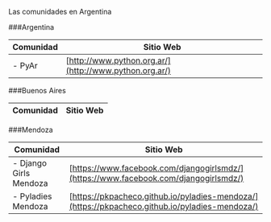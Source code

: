 Las comunidades en Argentina

###Argentina

Comunidad | Sitio Web 
 --- | --- 
- PyAr | [http://www.python.org.ar/](http://www.python.org.ar/)


###Buenos Aires

Comunidad | Sitio Web 
 --- | --- 


###Mendoza

Comunidad | Sitio Web 
 --- | --- 
 - Django Girls Mendoza | [https://www.facebook.com/djangogirlsmdz/](https://www.facebook.com/djangogirlsmdz/)
 - Pyladies Mendoza | [https://pkpacheco.github.io/pyladies-mendoza/](https://pkpacheco.github.io/pyladies-mendoza/)


